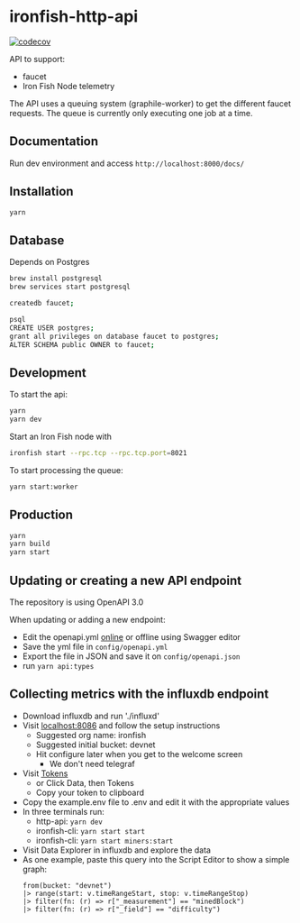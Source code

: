 # ironfish-http-api

[![codecov](https://codecov.io/gh/iron-fish/ironfish/branch/master/graph/badge.svg?token=PCSVEVEW5V&flag=ironfish-http-api)](https://codecov.io/gh/iron-fish/ironfish)

API to support:

- faucet
- Iron Fish Node telemetry

The API uses a queuing system (graphile-worker) to get the different faucet requests. The queue is currently only executing one job at a time.

## Documentation

Run dev environment and access `http://localhost:8000/docs/`

## Installation

```sh
yarn
```

## Database

Depends on Postgres

```sh
brew install postgresql
brew services start postgresql

createdb faucet;

psql
CREATE USER postgres;
grant all privileges on database faucet to postgres;
ALTER SCHEMA public OWNER to faucet;
```

## Development

To start the api:

```sh
yarn
yarn dev
```

Start an Iron Fish node with

```sh
ironfish start --rpc.tcp --rpc.tcp.port=8021
```

To start processing the queue:

```sh
yarn start:worker
```

## Production

```sh
yarn
yarn build
yarn start
```

## Updating or creating a new API endpoint

The repository is using OpenAPI 3.0

When updating or adding a new endpoint:

- Edit the openapi.yml [online](https://editor.swagger.io/)
  or offline using Swagger editor
- Save the yml file in `config/openapi.yml`
- Export the file in JSON and save it on `config/openapi.json`
- run `yarn api:types`

## Collecting metrics with the influxdb endpoint

- Download influxdb and run './influxd'
- Visit [localhost:8086](http://localhost:8086) and follow the setup instructions
  - Suggested org name: ironfish
  - Suggested initial bucket: devnet
  - Hit configure later when you get to the welcome screen
    - We don't need telegraf
- Visit [Tokens](http://localhost:8086/orgs/3f00366dda9a52d3/load-data/tokens)
  - or Click Data, then Tokens
  - Copy your token to clipboard
- Copy the example.env file to .env and edit it with the appropriate values
- In three terminals run:
  - http-api: `yarn dev`
  - ironfish-cli: `yarn start start`
  - ironfish-cli: `yarn start miners:start`
- Visit Data Explorer in influxdb and explore the data
- As one example, paste this query into the Script Editor to show a simple graph:
  ```flux
  from(bucket: "devnet")
  |> range(start: v.timeRangeStart, stop: v.timeRangeStop)
  |> filter(fn: (r) => r["_measurement"] == "minedBlock")
  |> filter(fn: (r) => r["_field"] == "difficulty")
  ```
